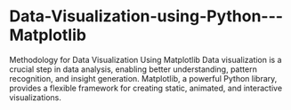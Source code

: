 # Data-Visualization-using-Python---Matplotlib
Methodology for Data Visualization Using Matplotlib  Data visualization is a crucial step in data analysis, enabling better understanding, pattern recognition, and insight generation. Matplotlib, a powerful Python library, provides a flexible framework for creating static, animated, and interactive visualizations.
